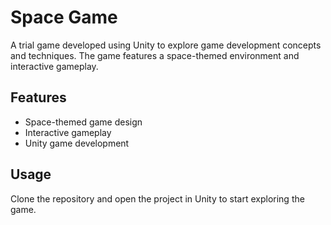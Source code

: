 # Space Game

A trial game developed using Unity to explore game development concepts and techniques. The game features a space-themed environment and interactive gameplay.

## Features
- Space-themed game design
- Interactive gameplay
- Unity game development

## Usage
Clone the repository and open the project in Unity to start exploring the game.

